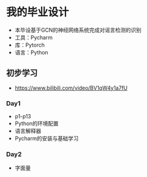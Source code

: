 # 我的毕业设计
- 本毕设基于GCN的神经网络系统完成对谣言检测的识别
- 工具：Pycharm
- 库：Pytorch
- 语言：Python
## 初步学习
- https://www.bilibili.com/video/BV1qW4y1a7fU
### Day1
- p1-p13
- Python的环境配置
- 语言解释器
- Pycharm的安装与基础学习

### Day2

- 字面量 